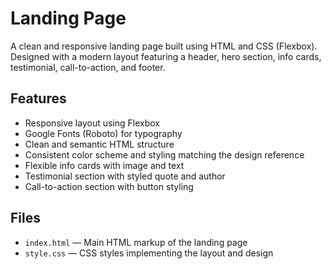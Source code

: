 # Landing Page

A clean and responsive landing page built using HTML and CSS (Flexbox).  
Designed with a modern layout featuring a header, hero section, info cards, testimonial, call-to-action, and footer.

## Features

- Responsive layout using Flexbox
- Google Fonts (Roboto) for typography
- Clean and semantic HTML structure
- Consistent color scheme and styling matching the design reference
- Flexible info cards with image and text
- Testimonial section with styled quote and author
- Call-to-action section with button styling

## Files

- `index.html` — Main HTML markup of the landing page
- `style.css` — CSS styles implementing the layout and design